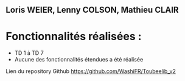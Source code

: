 ## Loris WEIER, Lenny COLSON, Mathieu CLAIR

# Fonctionnalités réalisées :

- TD 1 à TD 7
- Aucune des fonctionnalités étendues a été réalisée

Lien du repository Github https://github.com/WashiFR/Toubeelib_v2
